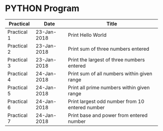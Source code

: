 # PYTHON Program

| Practical | Date | Title |
| ------ | ------ | ------ |
| Practical 1 | 23-Jan-2018 | Print Hello World  |
| Practical 2 | 23-Jan-2018 | Print sum of three numbers entered |
| Practical 3 | 23-Jan-2018 | Print the largest of three numbers entered |
| Practical 4 | 24-Jan-2018 | Print sum of all numbers within given range |
| Practical 5 | 24-Jan-2018 | Print all prime numbers within given range |
| Practical 6 | 24-Jan-2018 | Print largest odd number from 10 entered number  |
| Practical 7 | 24-Jan-2018 | Print base and power from entered number |
